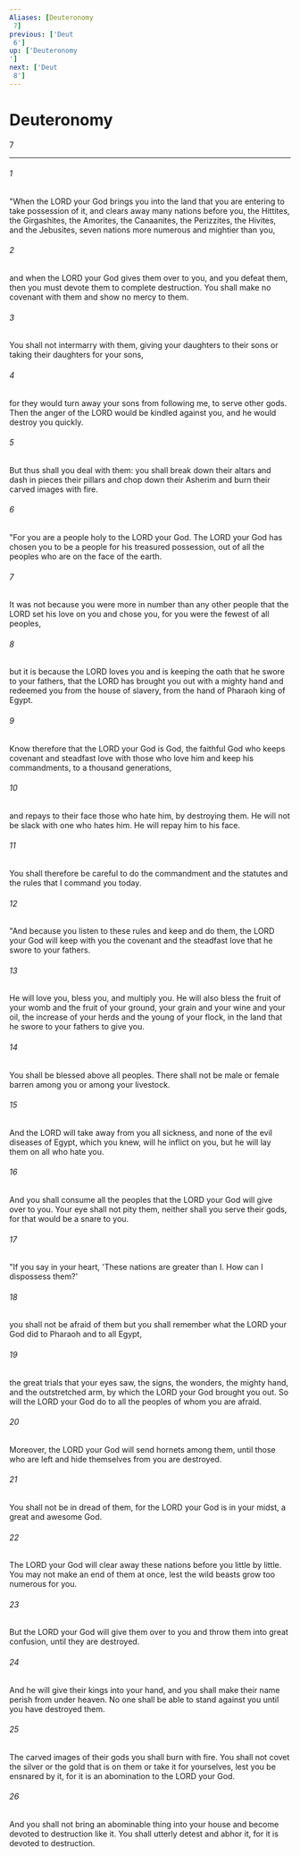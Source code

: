 ```yaml
---
Aliases: [Deuteronomy 7]
previous: ['Deut 6']
up: ['Deuteronomy']
next: ['Deut 8']
---
```

# Deuteronomy 7

***
 

###### 1 
"When the LORD your God brings you into the land that you are entering to take possession of it, and clears away many nations before you, the Hittites, the Girgashites, the Amorites, the Canaanites, the Perizzites, the Hivites, and the Jebusites, seven nations more numerous and mightier than you,  

###### 2 
and when the LORD your God gives them over to you, and you defeat them, then you must devote them to complete destruction. You shall make no covenant with them and show no mercy to them.  

###### 3 
You shall not intermarry with them, giving your daughters to their sons or taking their daughters for your sons,  

###### 4 
for they would turn away your sons from following me, to serve other gods. Then the anger of the LORD would be kindled against you, and he would destroy you quickly.  

###### 5 
But thus shall you deal with them: you shall break down their altars and dash in pieces their pillars and chop down their Asherim and burn their carved images with fire.  

###### 6 
"For you are a people holy to the LORD your God. The LORD your God has chosen you to be a people for his treasured possession, out of all the peoples who are on the face of the earth.  

###### 7 
It was not because you were more in number than any other people that the LORD set his love on you and chose you, for you were the fewest of all peoples,  

###### 8 
but it is because the LORD loves you and is keeping the oath that he swore to your fathers, that the LORD has brought you out with a mighty hand and redeemed you from the house of slavery, from the hand of Pharaoh king of Egypt.  

###### 9 
Know therefore that the LORD your God is God, the faithful God who keeps covenant and steadfast love with those who love him and keep his commandments, to a thousand generations,  

###### 10 
and repays to their face those who hate him, by destroying them. He will not be slack with one who hates him. He will repay him to his face.  

###### 11 
You shall therefore be careful to do the commandment and the statutes and the rules that I command you today.  

###### 12 
"And because you listen to these rules and keep and do them, the LORD your God will keep with you the covenant and the steadfast love that he swore to your fathers.  

###### 13 
He will love you, bless you, and multiply you. He will also bless the fruit of your womb and the fruit of your ground, your grain and your wine and your oil, the increase of your herds and the young of your flock, in the land that he swore to your fathers to give you.  

###### 14 
You shall be blessed above all peoples. There shall not be male or female barren among you or among your livestock.  

###### 15 
And the LORD will take away from you all sickness, and none of the evil diseases of Egypt, which you knew, will he inflict on you, but he will lay them on all who hate you.  

###### 16 
And you shall consume all the peoples that the LORD your God will give over to you. Your eye shall not pity them, neither shall you serve their gods, for that would be a snare to you.  

###### 17 
"If you say in your heart, 'These nations are greater than I. How can I dispossess them?'  

###### 18 
you shall not be afraid of them but you shall remember what the LORD your God did to Pharaoh and to all Egypt,  

###### 19 
the great trials that your eyes saw, the signs, the wonders, the mighty hand, and the outstretched arm, by which the LORD your God brought you out. So will the LORD your God do to all the peoples of whom you are afraid.  

###### 20 
Moreover, the LORD your God will send hornets among them, until those who are left and hide themselves from you are destroyed.  

###### 21 
You shall not be in dread of them, for the LORD your God is in your midst, a great and awesome God.  

###### 22 
The LORD your God will clear away these nations before you little by little. You may not make an end of them at once, lest the wild beasts grow too numerous for you.  

###### 23 
But the LORD your God will give them over to you and throw them into great confusion, until they are destroyed.  

###### 24 
And he will give their kings into your hand, and you shall make their name perish from under heaven. No one shall be able to stand against you until you have destroyed them.  

###### 25 
The carved images of their gods you shall burn with fire. You shall not covet the silver or the gold that is on them or take it for yourselves, lest you be ensnared by it, for it is an abomination to the LORD your God.  

###### 26 
And you shall not bring an abominable thing into your house and become devoted to destruction like it. You shall utterly detest and abhor it, for it is devoted to destruction.
